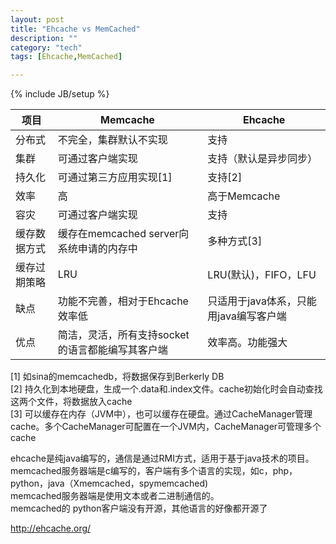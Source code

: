 ```yaml
---
layout: post
title: "Ehcache vs MemCached"
description: ""
category: "tech"
tags: [Ehcache,MemCached]

---
```

{% include JB/setup %}

| 项目         | Memcache                                         | Ehcache                                |
|--------------|--------------------------------------------------|----------------------------------------|
| 分布式       | 不完全，集群默认不实现                           | 支持                                   |
| 集群         | 可通过客户端实现                                 | 支持（默认是异步同步）                 |
| 持久化       | 可通过第三方应用实现[1]                          | 支持[2]                                |
| 效率         | 高                                               | 高于Memcache                           |
| 容灾         | 可通过客户端实现                                 | 支持                                   |
| 缓存数据方式 | 缓存在memcached server向系统申请的内存中         | 多种方式[3]                            |
| 缓存过期策略 | LRU                                              | LRU(默认)，FIFO，LFU                   |
| 缺点         | 功能不完善，相对于Ehcache效率低                  | 只适用于java体系，只能用java编写客户端 |
| 优点         | 简洁，灵活，所有支持socket的语言都能编写其客户端 | 效率高。功能强大                       |

[1] 如sina的memcachedb，将数据保存到Berkerly DB  
[2] 持久化到本地硬盘，生成一个.data和.index文件。cache初始化时会自动查找这两个文件，将数据放入cache  
[3] 可以缓存在内存（JVM中），也可以缓存在硬盘。通过CacheManager管理cache。多个CacheManager可配置在一个JVM内，CacheManager可管理多个cache  

ehcache是纯java编写的，通信是通过RMI方式，适用于基于java技术的项目。  
memcached服务器端是c编写的，客户端有多个语言的实现，如c，php，python，java（Xmemcached，spymemcached)  
memcached服务器端是使用文本或者二进制通信的。  
memcached的 python客户端没有开源，其他语言的好像都开源了  

http://ehcache.org/

